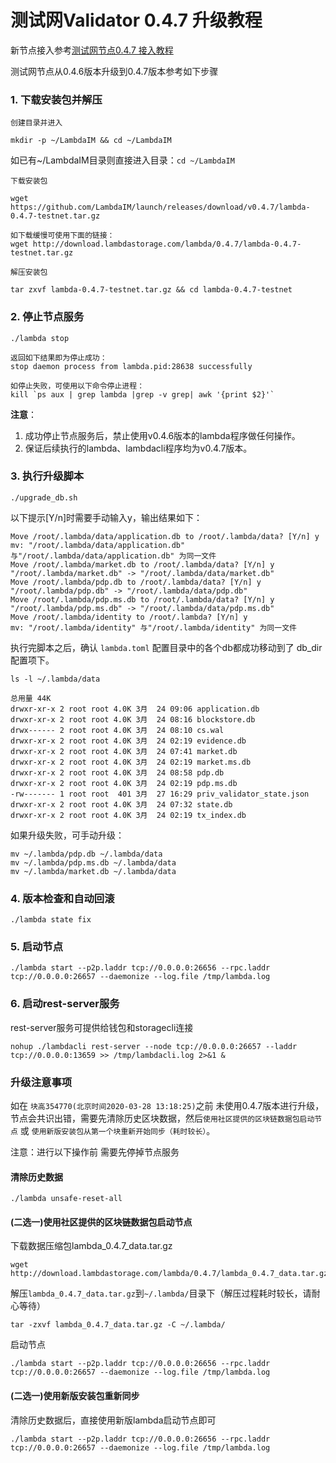 # 测试网Validator 0.4.7 升级教程

新节点接入参考[测试网节点0.4.7 接入教程](Testnet-Validator-Guide.md)

测试网节点从0.4.6版本升级到0.4.7版本参考如下步骤

### 1. 下载安装包并解压
`创建目录并进入`
```
mkdir -p ~/LambdaIM && cd ~/LambdaIM  
```
如已有~/LambdaIM目录则直接进入目录：`cd ~/LambdaIM` 

`下载安装包`
```
wget https://github.com/LambdaIM/launch/releases/download/v0.4.7/lambda-0.4.7-testnet.tar.gz

如下载缓慢可使用下面的链接：
wget http://download.lambdastorage.com/lambda/0.4.7/lambda-0.4.7-testnet.tar.gz
```

`解压安装包`
```
tar zxvf lambda-0.4.7-testnet.tar.gz && cd lambda-0.4.7-testnet
```
### 2. 停止节点服务

```
./lambda stop

返回如下结果即为停止成功：
stop daemon process from lambda.pid:28638 successfully

如停止失败，可使用以下命令停止进程：
kill `ps aux | grep lambda |grep -v grep| awk '{print $2}'`
```
**注意**：  
1. 成功停止节点服务后，禁止使用v0.4.6版本的lambda程序做任何操作。  
2. 保证后续执行的lambda、lambdacli程序均为v0.4.7版本。  

### 3. 执行升级脚本

``` 
./upgrade_db.sh 
```

以下提示[Y/n]时需要手动输入y，输出结果如下：
```
Move /root/.lambda/data/application.db to /root/.lambda/data? [Y/n] y
mv: "/root/.lambda/data/application.db" 与"/root/.lambda/data/application.db" 为同一文件
Move /root/.lambda/market.db to /root/.lambda/data? [Y/n] y
"/root/.lambda/market.db" -> "/root/.lambda/data/market.db"
Move /root/.lambda/pdp.db to /root/.lambda/data? [Y/n] y
"/root/.lambda/pdp.db" -> "/root/.lambda/data/pdp.db"
Move /root/.lambda/pdp.ms.db to /root/.lambda/data? [Y/n] y
"/root/.lambda/pdp.ms.db" -> "/root/.lambda/data/pdp.ms.db"
Move /root/.lambda/identity to /root/.lambda? [Y/n] y
mv: "/root/.lambda/identity" 与"/root/.lambda/identity" 为同一文件
```

执行完脚本之后，确认 `lambda.toml`  配置目录中的各个db都成功移动到了 db_dir配置项下。
``` 
ls -l ~/.lambda/data

总用量 44K
drwxr-xr-x 2 root root 4.0K 3月  24 09:06 application.db
drwxr-xr-x 2 root root 4.0K 3月  24 08:16 blockstore.db
drwx------ 2 root root 4.0K 3月  24 08:10 cs.wal
drwxr-xr-x 2 root root 4.0K 3月  24 02:19 evidence.db
drwxr-xr-x 2 root root 4.0K 3月  24 07:41 market.db
drwxr-xr-x 2 root root 4.0K 3月  24 02:19 market.ms.db
drwxr-xr-x 2 root root 4.0K 3月  24 08:58 pdp.db
drwxr-xr-x 2 root root 4.0K 3月  24 02:19 pdp.ms.db
-rw------- 1 root root  401 3月  27 16:29 priv_validator_state.json
drwxr-xr-x 2 root root 4.0K 3月  24 07:32 state.db
drwxr-xr-x 2 root root 4.0K 3月  24 02:19 tx_index.db
```

如果升级失败，可手动升级：
``` 
mv ~/.lambda/pdp.db ~/.lambda/data
mv ~/.lambda/pdp.ms.db ~/.lambda/data
mv ~/.lambda/market.db ~/.lambda/data
```

### 4. 版本检查和自动回滚
``` 
./lambda state fix
```

### 5. 启动节点  
```
./lambda start --p2p.laddr tcp://0.0.0.0:26656 --rpc.laddr tcp://0.0.0.0:26657 --daemonize --log.file /tmp/lambda.log
```

### 6. 启动rest-server服务
rest-server服务可提供给钱包和storagecli连接
```
nohup ./lambdacli rest-server --node tcp://0.0.0.0:26657 --laddr tcp://0.0.0.0:13659 >> /tmp/lambdacli.log 2>&1 &
```

### 升级注意事项
如在 `块高354770(北京时间2020-03-28 13:18:25)`之前 未使用0.4.7版本进行升级，节点会共识出错，需要先清除历史区块数据，然后`使用社区提供的区块链数据包启动节点` 或 `使用新版安装包从第一个块重新开始同步（耗时较长）`。  

注意：进行以下操作前 需要先停掉节点服务

#### 清除历史数据
```
./lambda unsafe-reset-all
```

#### (二选一)使用社区提供的区块链数据包启动节点
下载数据压缩包lambda_0.4.7_data.tar.gz
``` 
wget http://download.lambdastorage.com/lambda/0.4.7/lambda_0.4.7_data.tar.gz
```
解压`lambda_0.4.7_data.tar.gz`到`~/.lambda/`目录下（解压过程耗时较长，请耐心等待）
``` 
tar -zxvf lambda_0.4.7_data.tar.gz -C ~/.lambda/
```
启动节点
```
./lambda start --p2p.laddr tcp://0.0.0.0:26656 --rpc.laddr tcp://0.0.0.0:26657 --daemonize --log.file /tmp/lambda.log
```

#### (二选一)使用新版安装包重新同步
清除历史数据后，直接使用新版lambda启动节点即可
```
./lambda start --p2p.laddr tcp://0.0.0.0:26656 --rpc.laddr tcp://0.0.0.0:26657 --daemonize --log.file /tmp/lambda.log
```
